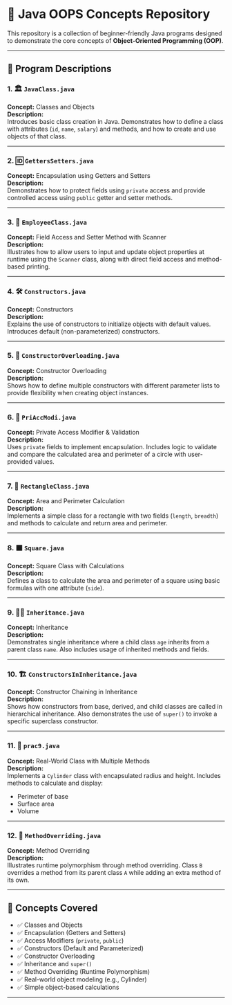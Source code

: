 # 🧠 Java OOPS Concepts Repository

This repository is a collection of beginner-friendly Java programs designed to demonstrate the core concepts of **Object-Oriented Programming (OOP)**.

---

## 📂 Program Descriptions

### 1. 🏛️ `JavaClass.java`
**Concept:** Classes and Objects  
**Description:**  
Introduces basic class creation in Java. Demonstrates how to define a class with attributes (`id`, `name`, `salary`) and methods, and how to create and use objects of that class.

---

### 2. 🆔 `GettersSetters.java`
**Concept:** Encapsulation using Getters and Setters  
**Description:**  
Demonstrates how to protect fields using `private` access and provide controlled access using `public` getter and setter methods.

---

### 3. 🧰 `EmployeeClass.java`
**Concept:** Field Access and Setter Method with Scanner  
**Description:**  
Illustrates how to allow users to input and update object properties at runtime using the `Scanner` class, along with direct field access and method-based printing.

---

### 4. 🛠️ `Constructors.java`  
**Concept:** Constructors  
**Description:**  
Explains the use of constructors to initialize objects with default values. Introduces default (non-parameterized) constructors.

---

### 5. 🔄 `ConstructorOverloading.java`
**Concept:** Constructor Overloading  
**Description:**  
Shows how to define multiple constructors with different parameter lists to provide flexibility when creating object instances.

---

### 6. 🔐 `PriAccModi.java`
**Concept:** Private Access Modifier & Validation  
**Description:**  
Uses `private` fields to implement encapsulation. Includes logic to validate and compare the calculated area and perimeter of a circle with user-provided values.

---

### 7. 📏 `RectangleClass.java`
**Concept:** Area and Perimeter Calculation  
**Description:**  
Implements a simple class for a rectangle with two fields (`length`, `breadth`) and methods to calculate and return area and perimeter.

---

### 8. ⬛ `Square.java`
**Concept:** Square Class with Calculations  
**Description:**  
Defines a class to calculate the area and perimeter of a square using basic formulas with one attribute (`side`).

---

### 9. 👨‍👦 `Inheritance.java`
**Concept:** Inheritance  
**Description:**  
Demonstrates single inheritance where a child class `age` inherits from a parent class `name`. Also includes usage of inherited methods and fields.

---

### 10. 🏗️ `ConstructorsInInheritance.java`
**Concept:** Constructor Chaining in Inheritance  
**Description:**  
Shows how constructors from base, derived, and child classes are called in hierarchical inheritance. Also demonstrates the use of `super()` to invoke a specific superclass constructor.

---

### 11. 🧪 `prac9.java`
**Concept:** Real-World Class with Multiple Methods  
**Description:**  
Implements a `Cylinder` class with encapsulated radius and height. Includes methods to calculate and display:
- Perimeter of base
- Surface area
- Volume

---

### 12. 🔁 `MethodOverriding.java`
**Concept:** Method Overriding  
**Description:**  
Illustrates runtime polymorphism through method overriding. Class `B` overrides a method from its parent class `A` while adding an extra method of its own.

---

## 🧩 Concepts Covered

- ✅ Classes and Objects  
- ✅ Encapsulation (Getters and Setters)  
- ✅ Access Modifiers (`private`, `public`)  
- ✅ Constructors (Default and Parameterized)  
- ✅ Constructor Overloading  
- ✅ Inheritance and `super()`  
- ✅ Method Overriding (Runtime Polymorphism)  
- ✅ Real-world object modeling (e.g., Cylinder)  
- ✅ Simple object-based calculations  

---
